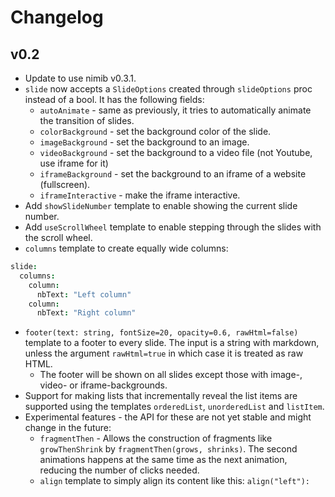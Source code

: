# Changelog

## v0.2
- Update to use nimib v0.3.1.
- `slide` now accepts a `SlideOptions` created through `slideOptions` proc instead of a bool. It has the following fields:
  - `autoAnimate` - same as previously, it tries to automatically animate the transition of slides.
  - `colorBackground` - set the background color of the slide.
  - `imageBackground` - set the background to an image.
  - `videoBackground` - set the background to a video file (not Youtube, use iframe for it)
  - `iframeBackground` - set the background to an iframe of a website (fullscreen).
  - `iframeInteractive` - make the iframe interactive.
- Add `showSlideNumber` template to enable showing the current slide number.
- Add `useScrollWheel` template to enable stepping through the slides with the scroll wheel.
- `columns` template to create equally wide columns:
```nim
slide:
  columns:
    column:
      nbText: "Left column"
    column:
      nbText: "Right column"
```
- `footer(text: string, fontSize=20, opacity=0.6, rawHtml=false)` template to a footer to every slide. The input is a string with markdown, unless the argument `rawHtml=true` in which case it is treated as raw HTML.
  - The footer will be shown on all slides except those with image-, video- or iframe-backgrounds.
- Support for making lists that incrementally reveal the list items are supported using the templates `orderedList`, `unorderedList` and `listItem`.
- Experimental features - the API for these are not yet stable and might change in the future:
  - `fragmentThen` - Allows the construction of fragments like `growThenShrink` by `fragmentThen(grows, shrinks)`. The second animations happens at the same time as the next animation, reducing the number of clicks needed.
  - `align` template to simply align its content like this: `align("left"):`
